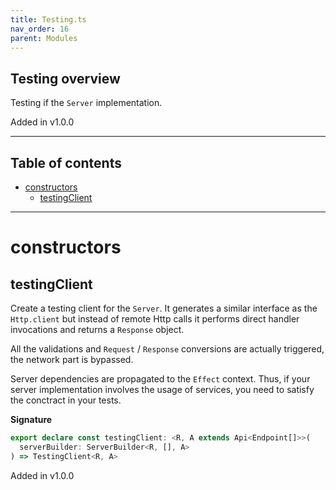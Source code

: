 ```yaml
---
title: Testing.ts
nav_order: 16
parent: Modules
---
```


## Testing overview

Testing if the `Server` implementation.

Added in v1.0.0

---

<h2 class="text-delta">Table of contents</h2>

- [constructors](#constructors)
  - [testingClient](#testingclient)

---

# constructors

## testingClient

Create a testing client for the `Server`. It generates a similar interface
as the `Http.client` but instead of remote Http calls it performs direct
handler invocations and returns a `Response` object.

All the validations and `Request` / `Response` conversions are actually
triggered, the network part is bypassed.

Server dependencies are propagated to the `Effect` context. Thus, if your
server implementation involves the usage of services, you need to
satisfy the conctract in your tests.

**Signature**

```ts
export declare const testingClient: <R, A extends Api<Endpoint[]>>(
  serverBuilder: ServerBuilder<R, [], A>
) => TestingClient<R, A>
```

Added in v1.0.0

